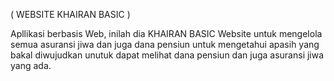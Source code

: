 ( WEBSITE KHAIRAN BASIC )

 Apllikasi berbasis Web, inilah dia KHAIRAN BASIC Website untuk mengelola semua asuransi jiwa dan juga dana pensiun untuk mengetahui apasih yang 
 bakal diwujudkan unutuk dapat melihat dana pensiun dan juga asuransi jiwa yang ada.
